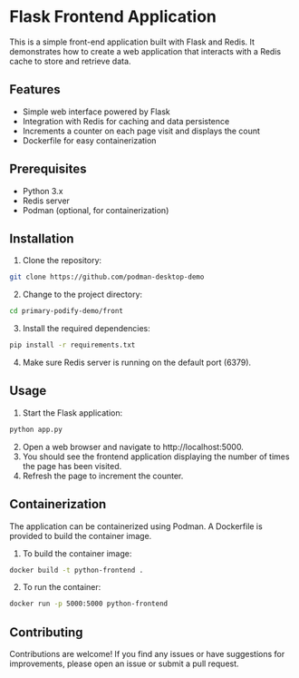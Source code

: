 # Flask Frontend Application

This is a simple front-end application built with Flask and Redis. It demonstrates how to create a web application that interacts with a Redis cache to store and retrieve data.

## Features

- Simple web interface powered by Flask
- Integration with Redis for caching and data persistence
- Increments a counter on each page visit and displays the count
- Dockerfile for easy containerization

## Prerequisites

- Python 3.x
- Redis server
- Podman (optional, for containerization)

## Installation

1. Clone the repository:
```bash
git clone https://github.com/podman-desktop-demo
```

2. Change to the project directory:
```bash
cd primary-podify-demo/front
```

3. Install the required dependencies:
```bash
pip install -r requirements.txt
```

4. Make sure Redis server is running on the default port (6379).

## Usage

1. Start the Flask application:
```bash
python app.py
```
2. Open a web browser and navigate to http://localhost:5000.
3. You should see the frontend application displaying the number of times the page has been visited.
4. Refresh the page to increment the counter.

## Containerization

The application can be containerized using Podman. A Dockerfile is provided to build the container image.
1. To build the container image:
```bash
docker build -t python-frontend .
```
2. To run the container:
```bash
docker run -p 5000:5000 python-frontend
```

## Contributing

Contributions are welcome! If you find any issues or have suggestions for improvements, please open an issue or submit a pull request.
